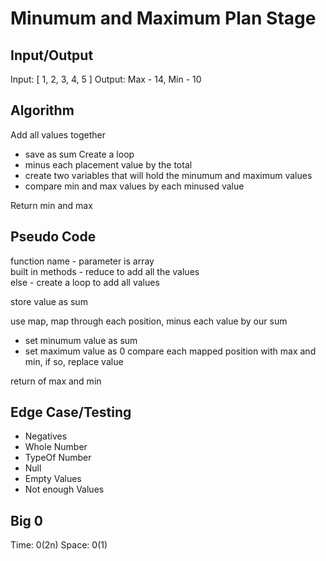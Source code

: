 # Minumum and Maximum Plan Stage

## Input/Output

Input: [ 1, 2, 3, 4, 5 ]
Output: Max - 14, Min - 10

## Algorithm

Add all values together
- save as sum
Create a loop
- minus each placement value by the total
- create two variables that will hold the minumum and maximum values
- compare min and max values by each minused value

Return min and max

## Pseudo Code

function name - parameter is array  
built in methods - reduce to add all the values  
else - create a loop to add all values  

store value as sum

use map, map through each position, minus each value by our sum
- set minumum value as sum
- set maximum value as 0
compare each mapped position with max and min, if so, replace value

return of max and min

## Edge Case/Testing

- Negatives
- Whole Number
- TypeOf Number
- Null
- Empty Values
- Not enough Values

## Big 0

Time: 0(2n)
Space: 0(1)
